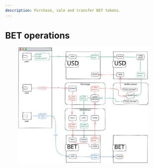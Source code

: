 ```yaml
---
description: Purchase, sale and transfer BET tokens.
---
```


# BET operations

<figure><img src="../.gitbook/assets/BET.excalidraw.svg" alt=""><figcaption></figcaption></figure>
